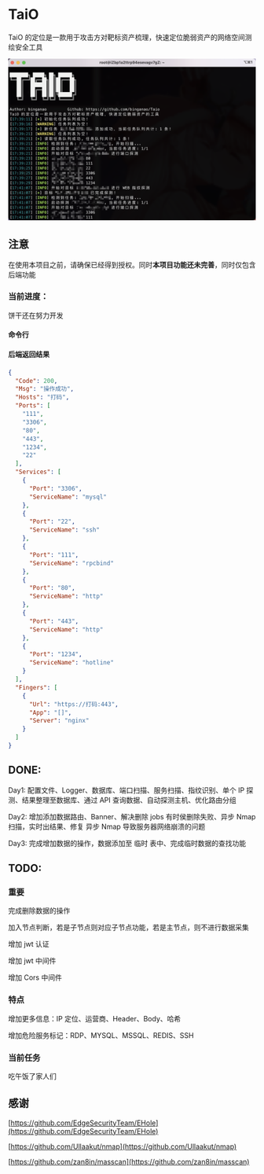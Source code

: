 # TaiO
TaiO 的定位是一款用于攻击方对靶标资产梳理，快速定位脆弱资产的网络空间测绘安全工具

![](https://github.com/binganao/TaiO/blob/master/assets/Process.png?raw=true)

## 注意

在使用本项目之前，请确保已经得到授权。同时**本项目功能还未完善**，同时仅包含后端功能

### 当前进度：

饼干还在努力开发

#### 命令行



#### 后端返回结果
```json
{
  "Code": 200,
  "Msg": "操作成功",
  "Hosts": "打码",
  "Ports": [
    "111",
    "3306",
    "80",
    "443",
    "1234",
    "22"
  ],
  "Services": [
    {
      "Port": "3306",
      "ServiceName": "mysql"
    },
    {
      "Port": "22",
      "ServiceName": "ssh"
    },
    {
      "Port": "111",
      "ServiceName": "rpcbind"
    },
    {
      "Port": "80",
      "ServiceName": "http"
    },
    {
      "Port": "443",
      "ServiceName": "http"
    },
    {
      "Port": "1234",
      "ServiceName": "hotline"
    }
  ],
  "Fingers": [
    {
      "Url": "https://打码:443",
      "App": "[]",
      "Server": "nginx"
    }
  ]
}
```

## DONE:

Day1: 配置文件、Logger、数据库、端口扫描、服务扫描、指纹识别、单个 IP 探测、结果整理至数据库、通过 API 查询数据、自动探测主机、优化路由分组

Day2: 增加添加数据路由、Banner、解决删除 jobs 有时侯删除失败、异步 Nmap 扫描，实时出结果、修复 异步 Nmap 导致服务器网络崩溃的问题

Day3: 完成增加数据的操作，数据添加至 临时 表中、完成临时数据的查找功能

## TODO:

### 重要

完成删除数据的操作

加入节点判断，若是子节点则对应子节点功能，若是主节点，则不进行数据采集

增加 jwt 认证

增加 jwt 中间件

增加 Cors 中间件

### 特点

增加更多信息：IP 定位、运营商、Header、Body、哈希

增加危险服务标记：RDP、MYSQL、MSSQL、REDIS、SSH

### 当前任务

吃午饭了家人们

## 感谢

[https://github.com/EdgeSecurityTeam/EHole](https://github.com/EdgeSecurityTeam/EHole)

[https://github.com/Ullaakut/nmap](https://github.com/Ullaakut/nmap)

[https://github.com/zan8in/masscan](https://github.com/zan8in/masscan)

